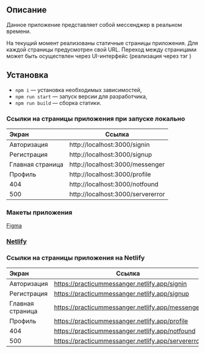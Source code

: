 ## Описание

Данное приложение представляет собой мессенджер в реальном времени.

На текущий момент реализованы статичные страницы приложения.
Для каждой страницы предусмотрен свой URL.
Переход между страницами может быть осуществлен через UI-интерфейс (реализация через тэг <a/>)

## Установка

- `npm i` — установка необходимых зависимостей,
- `npm run start` — запуск версии для разработчика,
- `npm run build` — сборка статики.

### Ссылки на страницы приложения при запуске локально

| Экран              | Ссылка                              |
|:-------------------|-------------------------------------|
| Авторизация        | http://localhost:3000/signin        |
| Регистрация        | http://localhost:3000/signup        |
| Главная страница   | http://localhost:3000/messenger     |
| Профиль            | http://localhost:3000/profile       |
| 404                | http://localhost:3000/notfound      |
| 500                | http://localhost:3000/servererror   |

### Макеты приложения

[Figma](https://www.figma.com/design/jF5fFFzgGOxQeB4CmKWTiE/Chat_external_link?node-id=0-1&t=56Ir5U6i2bh8kQ2F-0)

### [**Netlify**](https://deploy-preview-3--eclectic-empanada-c80e22.netlify.app/)

### Ссылки на страницы приложения на Netlify

| Экран              | Ссылка                              |
|:-------------------|-------------------------------------|
| Авторизация        | https://practicummessanger.netlify.app/signin        |
| Регистрация        | https://practicummessanger.netlify.app/signup        |
| Главная страница   | https://practicummessanger.netlify.app/messenger     |
| Профиль            | https://practicummessanger.netlify.app/profile       |
| 404                | https://practicummessanger.netlify.app/notfound      |
| 500                | https://practicummessanger.netlify.app/servererror   |
